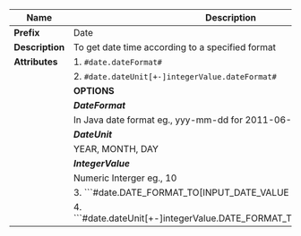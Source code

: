 | Name | Description |
| --- | --- |
| **Prefix** | Date |
| **Description** | To get date time according to a specified format |
| **Attributes** | 1.   `#date.dateFormat#` |
| | 2. `#date.dateUnit[+-]integerValue.dateFormat#` |
| | **OPTIONS**  |
| | ***DateFormat*** |
| | In Java date format eg., yyy-mm-dd for 2011-06-01 |
| | ***DateUnit*** |
| | YEAR, MONTH, DAY |
| | ***IntegerValue*** |
| | Numeric Interger eg., 10 |
| | 3.   ```#date.DATE_FORMAT_TO[INPUT_DATE_VALUE | INPUT_VALUE_FORMAT]#``` |
| | 4.   ```#date.dateUnit[+-]integerValue.DATE_FORMAT_TO[INPUT_DATE_VALUE | INPUT_VALUE_FORMAT]#``` |


